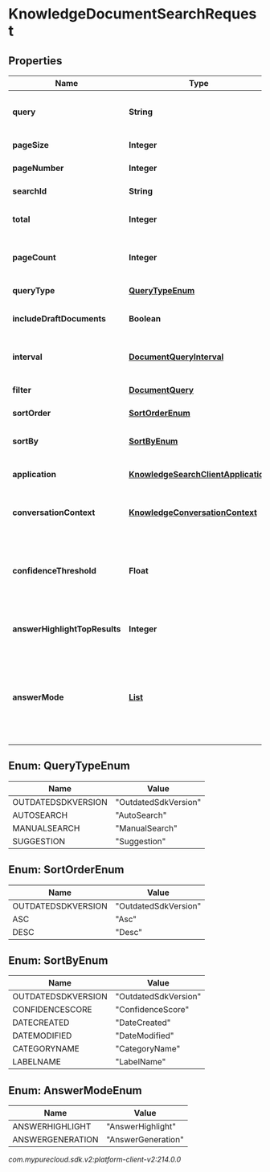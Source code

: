 # KnowledgeDocumentSearchRequest


## Properties

| Name | Type | Description | Notes |
| ------------ | ------------- | ------------- | ------------- |
| **query** | **String** | Query to search content in the knowledge base. Maximum of 30 records per query can be fetched. |  |
| **pageSize** | **Integer** | Page size of the returned results. |  [optional] |
| **pageNumber** | **Integer** | Page number of the returned results. |  [optional] |
| **searchId** | **String** | The globally unique identifier for the search. |  [optional] |
| **total** | **Integer** | The total number of documents matching the query. |  [optional] |
| **pageCount** | **Integer** | Number of pages returned in the result calculated according to the pageSize and the total |  [optional] |
| **queryType** | [**QueryTypeEnum**](#Enum--QueryTypeEnum) | The type of the query that initiates the search. |  [optional] |
| **includeDraftDocuments** | **Boolean** | Indicates whether the search results would also include draft documents. |  [optional] |
| **interval** | [**DocumentQueryInterval**](DocumentQueryInterval) | Retrieves the documents created/modified/published in specified date and time range. |  [optional] |
| **filter** | [**DocumentQuery**](DocumentQuery) | Filter for the document search. |  [optional] |
| **sortOrder** | [**SortOrderEnum**](#Enum--SortOrderEnum) | The sort order for search results. |  [optional] |
| **sortBy** | [**SortByEnum**](#Enum--SortByEnum) | The field in the documents that you want to sort the search results by. |  [optional] |
| **application** | [**KnowledgeSearchClientApplication**](KnowledgeSearchClientApplication) | The client application details from which search request was sent. |  [optional] |
| **conversationContext** | [**KnowledgeConversationContext**](KnowledgeConversationContext) | Conversation context information if the search is initiated in the context of a conversation. |  [optional] |
| **confidenceThreshold** | **Float** | The confidence threshold for the search results. If applied, the returned results will have an equal or higher confidence than the threshold. The value should be between 0 to 1. |  [optional] |
| **answerHighlightTopResults** | **Integer** | The number of articles to be sent for answer-highlighting. Can range from 1-5. |  [optional] |
| **answerMode** | [**List<AnswerModeEnum>**](#Enum--AnswerModeEnum) | Allows extracted answers from an article (AnswerHighlight) and/or AI-generated answers (AnswerGeneration). Default mode: AnswerHighlight. Use this property with answerHighlightTopResults. |  [optional] |


## Enum: QueryTypeEnum

| Name | Value |
| ---- | ----- |
| OUTDATEDSDKVERSION | &quot;OutdatedSdkVersion&quot; | 
| AUTOSEARCH | &quot;AutoSearch&quot; | 
| MANUALSEARCH | &quot;ManualSearch&quot; | 
| SUGGESTION | &quot;Suggestion&quot; | 


## Enum: SortOrderEnum

| Name | Value |
| ---- | ----- |
| OUTDATEDSDKVERSION | &quot;OutdatedSdkVersion&quot; | 
| ASC | &quot;Asc&quot; | 
| DESC | &quot;Desc&quot; | 


## Enum: SortByEnum

| Name | Value |
| ---- | ----- |
| OUTDATEDSDKVERSION | &quot;OutdatedSdkVersion&quot; | 
| CONFIDENCESCORE | &quot;ConfidenceScore&quot; | 
| DATECREATED | &quot;DateCreated&quot; | 
| DATEMODIFIED | &quot;DateModified&quot; | 
| CATEGORYNAME | &quot;CategoryName&quot; | 
| LABELNAME | &quot;LabelName&quot; | 


## Enum: AnswerModeEnum

| Name | Value |
| ---- | ----- |
| ANSWERHIGHLIGHT | &quot;AnswerHighlight&quot; |
| ANSWERGENERATION | &quot;AnswerGeneration&quot; |




_com.mypurecloud.sdk.v2:platform-client-v2:214.0.0_
